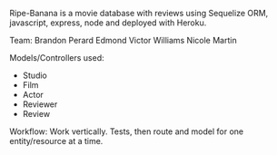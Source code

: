Ripe-Banana is a movie database with reviews using Sequelize ORM, javascript, express, node and deployed with Heroku.

Team:
Brandon Perard
Edmond
Victor Williams
Nicole Martin

Models/Controllers used:

- Studio
- Film
- Actor
- Reviewer
- Review

Workflow:
Work vertically. Tests, then route and model for one entity/resource at a time.
